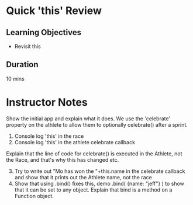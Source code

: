 # Quick 'this' Review

## Learning Objectives
- Revisit this

## Duration 
10 mins

# Instructor Notes
Show the initial app and explain what it does. We use the 'celebrate' property on the athlete to allow them to optionally celebrate() after a sprint.

1. Console log 'this' in the race
2. Console log 'this' in the athlete celebrate callback

Explain that the line of code for celebrate() is executed in the Athlete, not the Race, and that's why this has changed etc.

3. Try to write out "Mo has won the "+this.name in the celebrate callback and show that it prints out the Athlete name, not the race
4. Show that using .bind() fixes this, demo .bind( {name: "jeff"} ) to show that it can be set to any object. Explain that bind is a method on a Function object.
